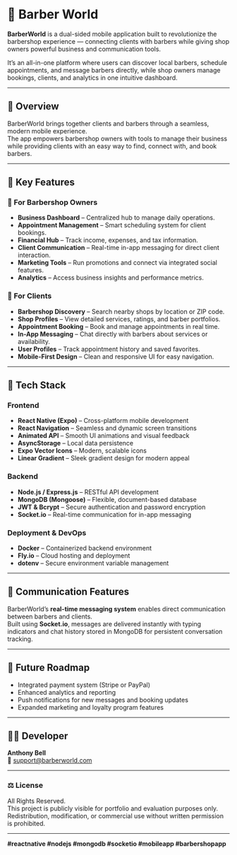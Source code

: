# 💈 Barber World

**BarberWorld** is a dual-sided mobile application built to revolutionize the barbershop experience — connecting clients with barbers while giving shop owners powerful business and communication tools.  

It’s an all-in-one platform where users can discover local barbers, schedule appointments, and message barbers directly, while shop owners manage bookings, clients, and analytics in one intuitive dashboard.

---

## 🌟 Overview

BarberWorld brings together clients and barbers through a seamless, modern mobile experience.  
The app empowers barbershop owners with tools to manage their business while providing clients with an easy way to find, connect with, and book barbers.

---

## 🧠 Key Features

### 💼 For Barbershop Owners
- **Business Dashboard** – Centralized hub to manage daily operations.  
- **Appointment Management** – Smart scheduling system for client bookings.  
- **Financial Hub** – Track income, expenses, and tax information.  
- **Client Communication** – Real-time in-app messaging for direct client interaction.  
- **Marketing Tools** – Run promotions and connect via integrated social features.  
- **Analytics** – Access business insights and performance metrics.  


### 💇 For Clients
- **Barbershop Discovery** – Search nearby shops by location or ZIP code.  
- **Shop Profiles** – View detailed services, ratings, and barber portfolios.  
- **Appointment Booking** – Book and manage appointments in real time.  
- **In-App Messaging** – Chat directly with barbers about services or availability.  
- **User Profiles** – Track appointment history and saved favorites.  
- **Mobile-First Design** – Clean and responsive UI for easy navigation.

---

## 🧩 Tech Stack

### Frontend
- **React Native (Expo)** – Cross-platform mobile development  
- **React Navigation** – Seamless and dynamic screen transitions  
- **Animated API** – Smooth UI animations and visual feedback  
- **AsyncStorage** – Local data persistence  
- **Expo Vector Icons** – Modern, scalable icons  
- **Linear Gradient** – Sleek gradient design for modern appeal  

### Backend
- **Node.js / Express.js** – RESTful API development  
- **MongoDB (Mongoose)** – Flexible, document-based database  
- **JWT & Bcrypt** – Secure authentication and password encryption  
- **Socket.io** – Real-time communication for in-app messaging  

### Deployment & DevOps
- **Docker** – Containerized backend environment  
- **Fly.io** – Cloud hosting and deployment  
- **dotenv** – Secure environment variable management  

---

## 💬 Communication Features
BarberWorld’s **real-time messaging system** enables direct communication between barbers and clients.  
Built using **Socket.io**, messages are delivered instantly with typing indicators and chat history stored in MongoDB for persistent conversation tracking.

---

## 🚀 Future Roadmap
- Integrated payment system (Stripe or PayPal)  
- Enhanced analytics and reporting  
- Push notifications for new messages and booking updates  
- Expanded marketing and loyalty program features  

---

## 👨‍💻 Developer

**Anthony Bell**  
📧 [support@barberworld.com](mailto:support@barberworld.com)  


---

### ⚖️ License
All Rights Reserved.  
This project is publicly visible for portfolio and evaluation purposes only.  
Redistribution, modification, or commercial use without written permission is prohibited.

---

**#reactnative #nodejs #mongodb #socketio #mobileapp #barbershopapp**

